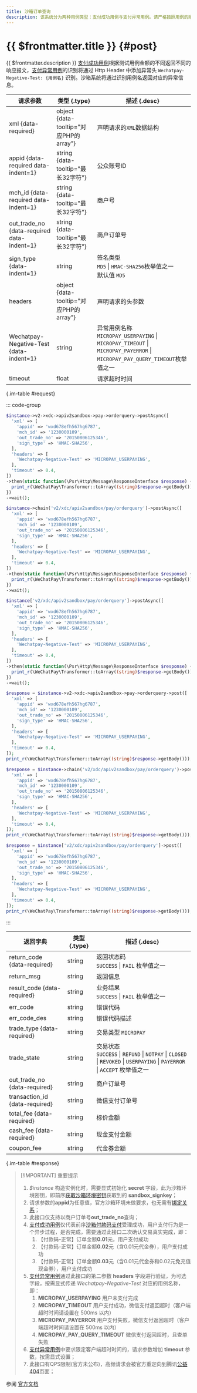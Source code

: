 ```yaml
---
title: 沙箱订单查询
description: 该系统分为两种用例类型：支付成功用例与支付异常用例。请严格按照用例的顺序、金额执行用例，确保用例的检查点完全符合预期。
---
```


# {{ $frontmatter.title }} {#post}

{{ $frontmatter.description }} [支付成功用例](https://pay.weixin.qq.com/wiki/doc/api/download/sandbox-micropay-SUCCESS.docx)根据测试用例金额的不同返回不同的响应报文，[支付异常用例](https://pay.weixin.qq.com/wiki/doc/api/download/sandbox-micropay-ERROR.docx)的识别将通过 Http Header 中添加异常头 `Wechatpay-Negative-Test: {用例名}` 识别。沙箱系统将通过识别用例名返回对应的异常信息。

| 请求参数 | 类型 {.type} | 描述 {.desc}
| -- | -- | --
| xml {data-required} | object {data-tooltip="对应PHP的array"} | 声明请求的`XML`数据结构
| appid {data-required data-indent=1} | string {data-tooltip="最长32字符"} | 公众账号ID
| mch_id {data-required data-indent=1} | string {data-tooltip="最长32字符"} | 商户号
| out_trade_no {data-required data-indent=1} | string {data-tooltip="最长32字符"} | 商户订单号
| sign_type {data-indent=1} | string | 签名类型<br/>`MD5` \| `HMAC-SHA256`枚举值之一<br/>默认值 `MD5`
| headers | object {data-tooltip="对应PHP的array"} | 声明请求的头参数
| Wechatpay-Negative-Test {data-indent=1} | string | 异常用例名称<br/>`MICROPAY_USERPAYING` \| `MICROPAY_TIMEOUT` \| `MICROPAY_PAYERROR` \| `MICROPAY_PAY_QUERY_TIMEOUT`枚举值之一
| timeout | float | 请求超时时间

{.im-table #request}

::: code-group

```php [异步纯链式]
$instance->v2->xdc->apiv2sandbox->pay->orderquery->postAsync([
  'xml' => [
    'appid' => 'wxd678efh567hg6787',
    'mch_id' => '1230000109',
    'out_trade_no' => '20150806125346',
    'sign_type' => 'HMAC-SHA256',
  ],
  'headers' => [
    'Wechatpay-Negative-Test' => 'MICROPAY_USERPAYING',
  ],
  'timeout' => 0.4,
])
->then(static function(\Psr\Http\Message\ResponseInterface $response) {
  print_r(\WeChatPay\Transformer::toArray((string)$response->getBody()));
})
->wait();
```

```php [异步声明式]
$instance->chain('v2/xdc/apiv2sandbox/pay/orderquery')->postAsync([
  'xml' => [
    'appid' => 'wxd678efh567hg6787',
    'mch_id' => '1230000109',
    'out_trade_no' => '20150806125346',
    'sign_type' => 'HMAC-SHA256',
  ],
  'headers' => [
    'Wechatpay-Negative-Test' => 'MICROPAY_USERPAYING',
  ],
  'timeout' => 0.4,
])
->then(static function(\Psr\Http\Message\ResponseInterface $response) {
  print_r(\WeChatPay\Transformer::toArray((string)$response->getBody()));
})
->wait();
```

```php [异步属性式]
$instance['v2/xdc/apiv2sandbox/pay/orderquery']->postAsync([
  'xml' => [
    'appid' => 'wxd678efh567hg6787',
    'mch_id' => '1230000109',
    'out_trade_no' => '20150806125346',
    'sign_type' => 'HMAC-SHA256',
  ],
  'headers' => [
    'Wechatpay-Negative-Test' => 'MICROPAY_USERPAYING',
  ],
  'timeout' => 0.4,
])
->then(static function(\Psr\Http\Message\ResponseInterface $response) {
  print_r(\WeChatPay\Transformer::toArray((string)$response->getBody()));
})
->wait();
```

```php [同步纯链式]
$response = $instance->v2->xdc->apiv2sandbox->pay->orderquery->post([
  'xml' => [
    'appid' => 'wxd678efh567hg6787',
    'mch_id' => '1230000109',
    'out_trade_no' => '20150806125346',
    'sign_type' => 'HMAC-SHA256',
  ],
  'headers' => [
    'Wechatpay-Negative-Test' => 'MICROPAY_USERPAYING',
  ],
  'timeout' => 0.4,
]);
print_r(\WeChatPay\Transformer::toArray((string)$response->getBody()));
```

```php [同步声明式]
$response = $instance->chain('v2/xdc/apiv2sandbox/pay/orderquery')->post([
  'xml' => [
    'appid' => 'wxd678efh567hg6787',
    'mch_id' => '1230000109',
    'out_trade_no' => '20150806125346',
    'sign_type' => 'HMAC-SHA256',
  ],
  'headers' => [
    'Wechatpay-Negative-Test' => 'MICROPAY_USERPAYING',
  ],
  'timeout' => 0.4,
]);
print_r(\WeChatPay\Transformer::toArray((string)$response->getBody()));
```

```php [同步属性式]
$response = $instance['v2/xdc/apiv2sandbox/pay/orderquery']->post([
  'xml' => [
    'appid' => 'wxd678efh567hg6787',
    'mch_id' => '1230000109',
    'out_trade_no' => '20150806125346',
    'sign_type' => 'HMAC-SHA256',
  ],
  'headers' => [
    'Wechatpay-Negative-Test' => 'MICROPAY_USERPAYING',
  ],
  'timeout' => 0.4,
]);
print_r(\WeChatPay\Transformer::toArray((string)$response->getBody()));
```
:::

| 返回字典 | 类型 {.type} | 描述 {.desc}
| -- | -- | --
| return_code {data-required} | string | 返回状态码<br/>`SUCCESS` \| `FAIL` 枚举值之一
| return_msg | string | 返回信息
| result_code {data-required} | string | 业务结果<br/>`SUCCESS` \| `FAIL` 枚举值之一
| err_code | string | 错误代码
| err_code_des | string | 错误代码描述
| trade_type {data-required} | string | 交易类型 `MICROPAY`
| trade_state | string | 交易状态<br/>`SUCCESS` \| `REFUND` \| `NOTPAY` \| `CLOSED` \| `REVOKED` \| `USERPAYING` \| `PAYERROR` \| `ACCEPT` 枚举值之一
| out_trade_no {data-required} | string | 商户订单号
| transaction_id {data-required} | string | 微信支付订单号
| total_fee {data-required} | string | 标价金额
| cash_fee {data-required} | string | 现金支付金额
| coupon_fee | string | 代金券金额

{.im-table #response}

> [!IMPORTANT] 重要提示
> 1. *$instance* 构造实例化时，需要显式初始化 **secret** 字段，此为沙箱环境密钥，即前序[获取沙箱环境密钥](../../apiv2getsignkey/sign/getsignkey.md)获取到的 **sandbox_signkey**；
> 2. 请求参数的**appid**为任意值，官方沙箱环境未做要求，也无需有[绑定关系](https://kf.qq.com/faq/1801116VJfua1801113QVNVz.html)；
> 3. 此接口仅支持以商户订单号**out_trade_no**查询；
> 4. [支付成功用例](https://pay.weixin.qq.com/wiki/doc/api/download/sandbox-micropay-SUCCESS.docx)仅代表前序[沙箱付款码支付](../../apiv2sandbox/pay/micropay.md)受理成功，用户支付行为是一个异步过程，是否完成，需要通过此接口二次确认交易真实完成，即：
>    1. 【付款码-正常】订单金额**0.01**元，用户支付成功
>    2. 【付款码-正常】订单金额**0.02**元（含0.01元代金券），用户支付成功
>    3. 【付款码-正常】订单金额**0.03**元（含0.01元代金券和0.02元免充值现金券），用户支付成功
> 5. [支付异常用例](https://pay.weixin.qq.com/wiki/doc/api/download/sandbox-micropay-ERROR.docx)通过此接口的第二参数 **headers** 字段进行验证，为可选字段，按需显式传递 *Wechatpay-Negative-Test* 对应的用例名称，即：
>    1. **MICROPAY_USERPAYING** 用户未支付完成
>    2. **MICROPAY_TIMEOUT** 用户支付成功，微信支付返回超时（客户端超时时间请设置在 500ms 以内）
>    3. **MICROPAY_PAYERROR** 用户支付失败，微信支付返回超时（客户端超时时间请设置在 500ms 以内）
>    4. **MICROPAY_PAY_QUERY_TIMEOUT** 微信支付返回超时，且查单失败
> 6. [支付异常用例](https://pay.weixin.qq.com/wiki/doc/api/download/sandbox-micropay-ERROR.docx)中要求限定客户端超时时间的，请求参数增加 **timeout** 参数，按需显式设置；
> 7. 此接口有QPS限制(官方未公布)，高频请求会被官方重定向到腾讯[公益404](https://wx.gtimg.com/core/404.html)页面；

参阅 [官方文档](https://pay.weixin.qq.com/wiki/doc/api/tools/sp_coupon.php?chapter=23_1&index=2)
